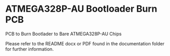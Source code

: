 # ATMEGA328P-AU Bootloader Burn PCB
 PCB to Burn Bootlader to Bare ATMEGA328P-AU Chips
 
 Please refer to the README docx or PDF found in the documentation folder for further information.
